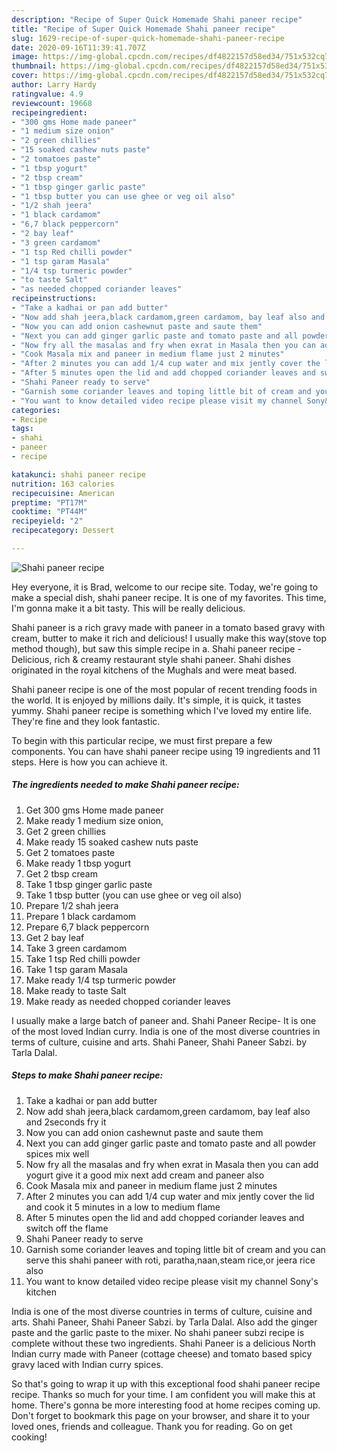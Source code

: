 ```yaml
---
description: "Recipe of Super Quick Homemade Shahi paneer recipe"
title: "Recipe of Super Quick Homemade Shahi paneer recipe"
slug: 1629-recipe-of-super-quick-homemade-shahi-paneer-recipe
date: 2020-09-16T11:39:41.707Z
image: https://img-global.cpcdn.com/recipes/df4822157d58ed34/751x532cq70/shahi-paneer-recipe-recipe-main-photo.jpg
thumbnail: https://img-global.cpcdn.com/recipes/df4822157d58ed34/751x532cq70/shahi-paneer-recipe-recipe-main-photo.jpg
cover: https://img-global.cpcdn.com/recipes/df4822157d58ed34/751x532cq70/shahi-paneer-recipe-recipe-main-photo.jpg
author: Larry Hardy
ratingvalue: 4.9
reviewcount: 19668
recipeingredient:
- "300 gms Home made paneer"
- "1 medium size onion"
- "2 green chillies"
- "15 soaked cashew nuts paste"
- "2 tomatoes paste"
- "1 tbsp yogurt"
- "2 tbsp cream"
- "1 tbsp ginger garlic paste"
- "1 tbsp butter you can use ghee or veg oil also"
- "1/2 shah jeera"
- "1 black cardamom"
- "6,7 black peppercorn"
- "2 bay leaf"
- "3 green cardamom"
- "1 tsp Red chilli powder"
- "1 tsp garam Masala"
- "1/4 tsp turmeric powder"
- "to taste Salt"
- "as needed chopped coriander leaves"
recipeinstructions:
- "Take a kadhai or pan add butter"
- "Now add shah jeera,black cardamom,green cardamom, bay leaf also and 2seconds fry it"
- "Now you can add onion cashewnut paste and saute them"
- "Next you can add ginger garlic paste and tomato paste and all powder spices mix well"
- "Now fry all the masalas and fry when exrat in Masala then you can add yogurt give it a good mix next add cream and paneer also"
- "Cook Masala mix and paneer in medium flame just 2 minutes"
- "After 2 minutes you can add 1/4 cup water and mix jently cover the lid and cook it 5 minutes in a low to medium flame"
- "After 5 minutes open the lid and add chopped coriander leaves and switch off the flame"
- "Shahi Paneer ready to serve"
- "Garnish some coriander leaves and toping little bit of cream and you can serve this shahi paneer with roti, paratha,naan,steam rice,or jeera rice also"
- "You want to know detailed video recipe please visit my channel Sony&#39;s kitchen"
categories:
- Recipe
tags:
- shahi
- paneer
- recipe

katakunci: shahi paneer recipe 
nutrition: 163 calories
recipecuisine: American
preptime: "PT17M"
cooktime: "PT44M"
recipeyield: "2"
recipecategory: Dessert

---
```



![Shahi paneer recipe](https://img-global.cpcdn.com/recipes/df4822157d58ed34/751x532cq70/shahi-paneer-recipe-recipe-main-photo.jpg)

Hey everyone, it is Brad, welcome to our recipe site. Today, we're going to make a special dish, shahi paneer recipe. It is one of my favorites. This time, I'm gonna make it a bit tasty. This will be really delicious.

Shahi paneer is a rich gravy made with paneer in a tomato based gravy with cream, butter to make it rich and delicious! I usually make this way(stove top method though), but saw this simple recipe in a. Shahi paneer recipe - Delicious, rich &amp; creamy restaurant style shahi paneer. Shahi dishes originated in the royal kitchens of the Mughals and were meat based.

Shahi paneer recipe is one of the most popular of recent trending foods in the world. It is enjoyed by millions daily. It's simple, it is quick, it tastes yummy. Shahi paneer recipe is something which I've loved my entire life. They're fine and they look fantastic.


To begin with this particular recipe, we must first prepare a few components. You can have shahi paneer recipe using 19 ingredients and 11 steps. Here is how you can achieve it.

<!--inarticleads1-->

##### The ingredients needed to make Shahi paneer recipe:

1. Get 300 gms Home made paneer
1. Make ready 1 medium size onion,
1. Get 2 green chillies
1. Make ready 15 soaked cashew nuts paste
1. Get 2 tomatoes paste
1. Make ready 1 tbsp yogurt
1. Get 2 tbsp cream
1. Take 1 tbsp ginger garlic paste
1. Take 1 tbsp butter (you can use ghee or veg oil also)
1. Prepare 1/2 shah jeera
1. Prepare 1 black cardamom
1. Prepare 6,7 black peppercorn
1. Get 2 bay leaf
1. Take 3 green cardamom
1. Take 1 tsp Red chilli powder
1. Take 1 tsp garam Masala
1. Make ready 1/4 tsp turmeric powder
1. Make ready to taste Salt
1. Make ready as needed chopped coriander leaves


I usually make a large batch of paneer and. Shahi Paneer Recipe- It is one of the most loved Indian curry. India is one of the most diverse countries in terms of culture, cuisine and arts. Shahi Paneer, Shahi Paneer Sabzi. by Tarla Dalal. 

<!--inarticleads2-->

##### Steps to make Shahi paneer recipe:

1. Take a kadhai or pan add butter
1. Now add shah jeera,black cardamom,green cardamom, bay leaf also and 2seconds fry it
1. Now you can add onion cashewnut paste and saute them
1. Next you can add ginger garlic paste and tomato paste and all powder spices mix well
1. Now fry all the masalas and fry when exrat in Masala then you can add yogurt give it a good mix next add cream and paneer also
1. Cook Masala mix and paneer in medium flame just 2 minutes
1. After 2 minutes you can add 1/4 cup water and mix jently cover the lid and cook it 5 minutes in a low to medium flame
1. After 5 minutes open the lid and add chopped coriander leaves and switch off the flame
1. Shahi Paneer ready to serve
1. Garnish some coriander leaves and toping little bit of cream and you can serve this shahi paneer with roti, paratha,naan,steam rice,or jeera rice also
1. You want to know detailed video recipe please visit my channel Sony&#39;s kitchen


India is one of the most diverse countries in terms of culture, cuisine and arts. Shahi Paneer, Shahi Paneer Sabzi. by Tarla Dalal. Also add the ginger paste and the garlic paste to the mixer. No shahi paneer subzi recipe is complete without these two ingredients. Shahi Paneer is a delicious North Indian curry made with Paneer (cottage cheese) and tomato based spicy gravy laced with Indian curry spices. 

So that's going to wrap it up with this exceptional food shahi paneer recipe recipe. Thanks so much for your time. I am confident you will make this at home. There's gonna be more interesting food at home recipes coming up. Don't forget to bookmark this page on your browser, and share it to your loved ones, friends and colleague. Thank you for reading. Go on get cooking!
